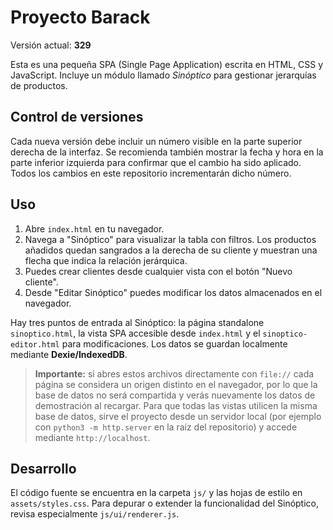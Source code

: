 # Proyecto Barack

Versión actual: **329**

Esta es una pequeña SPA (Single Page Application) escrita en HTML, CSS y JavaScript.
Incluye un módulo llamado *Sinóptico* para gestionar jerarquías de productos.

## Control de versiones

Cada nueva versión debe incluir un número visible en la parte superior derecha de la interfaz. Se recomienda también mostrar la fecha y hora en la parte inferior izquierda para confirmar que el cambio ha sido aplicado.
Todos los cambios en este repositorio incrementarán dicho número.

## Uso

1. Abre `index.html` en tu navegador.
2. Navega a "Sinóptico" para visualizar la tabla con filtros.
   Los productos añadidos quedan sangrados a la derecha de su cliente y
   muestran una flecha que indica la relación jerárquica.
3. Puedes crear clientes desde cualquier vista con el botón "Nuevo cliente".
4. Desde "Editar Sinóptico" puedes modificar los datos almacenados en el
   navegador.

Hay tres puntos de entrada al Sinóptico: la página standalone `sinoptico.html`, la vista SPA accesible desde `index.html` y el `sinoptico-editor.html` para modificaciones.
Los datos se guardan localmente mediante **Dexie/IndexedDB**.

> **Importante:** si abres estos archivos directamente con `file://` cada página se considera un origen distinto en el navegador, por lo que la base de datos no será compartida y verás nuevamente los datos de demostración al recargar. Para que todas las vistas utilicen la misma base de datos, sirve el proyecto desde un servidor local (por ejemplo con `python3 -m http.server` en la raíz del repositorio) y accede mediante `http://localhost`.

## Desarrollo

El código fuente se encuentra en la carpeta `js/` y las hojas de estilo en
`assets/styles.css`. Para depurar o extender la funcionalidad del Sinóptico,
revisa especialmente `js/ui/renderer.js`.
